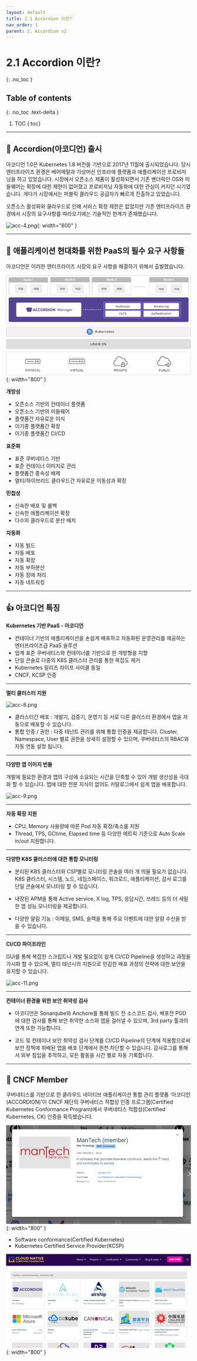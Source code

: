 ```yaml
---
layout: default
title: 2.1 Accordion 이란?
nav_order: 1
parent: 2. Accordion v2
---
```

# 2.1 Accordion 이란?
{: .no_toc }

## Table of contents
{: .no_toc .text-delta }

1. TOC
{:toc}

---

## 🧬 Accordion(아코디언) 출시

아코디언 1.0은 Kubernetes 1.8 버전을 기반으로 2017년 11월에 출시되었습니다. 
당시 엔터프라이즈 환경은 베어메탈과 가상머신 인프라에 플랫폼과 애플리케이션 프로비저닝을 하고 있었습니다.
시장에서 오픈소스 제품이 활성화되면서 기존 벤더락인 OS와 미들웨어는 확장에 대한 제한이 없어졌고 프로비저닝 자동화에 대한 관심이 커지던 시기였습니다. 게다가 시장에서는 퍼블릭 클라우드 공급자가 빠르게 진출하고 있었습니다.

오픈소스 활성화와 클라우드로 인해 서비스 확장 제한은 없었지만 기존 엔터프라이즈 환경에서 시장의 요구사항를 따라오기에는 기술적인 한계가 존재했습니다.

![acc-4.png](/assets/images/accordion/acc-4.png){: width="600" }

---

## 📍 애플리케이션 현대화를 위한 PaaS의 필수 요구 사항들

아코디언은 이러한 엔터프라이즈 시장의 요구 사항을 해결하기 위해서 출발했습니다.

![accordion.png](/assets/images/accordion/accordion.png){: width="800" }

**개방성**

- 오픈소스 기반의 컨테이너 플랫폼
- 오픈소스 기반의 미들웨어
- 플랫폼간 자유로운 이식
- 이기종 플랫폼간 확장
- 이기종 플랫폼간 CI/CD

**표준화**

- 표준 쿠버네티스 기반
- 표준 컨테이너 이미지로 관리
- 플랫폼간 종속성 배제
- 멀티/하이브리드 클라우드간 자유로운 이동성과 확장

**민첩성**
- 신속한 배포 및 롤백
- 신속한 애플리케이션 확장
- 다수의 클라우드로 분산 배치

**자동화**
- 자동 빌드
- 자동 배포
- 자동 확장
- 자동 부하분산
- 자동 장애 처리
- 자동 네트워킹

---

## 👍 아코디언 특징

**Kubernetes 기반 PaaS - 아코디언**

- 컨테이너 기반의 애플리케이션을 손쉽게 배포하고 자동화된 운영관리를 제공하는 엔터프라이즈급 PaaS 솔루션
- 업계 표준 쿠버네티스와 컨테이너를 기반으로 한 개방형을 지향
- 단일 콘솔로 다중의 K8S 클러스터 관리를 통한 복잡도 제거
- Kubernetes 릴리즈 라이프 사이클 동일
- CNCF, KCSP 인증

---

**멀티 클러스터 지원**

![acc-8.png](/assets/images/accordion/acc-8.png)

- 클러스터간 배포 : 개발기, 검증기, 운영기 등 서로 다른 클러스터 환경에서 앱을 자동으로 배포할 수 있습니다.
- 통합 인증 / 권한 : 다중 테넌트 관리를 위해 통합 인증을 제공합니다. Cluster, Namespace, User 별로 권한을 
상세히 설정할 수 있으며, 쿠버네티스의 RBAC와 자동 연동 설정 됩니다.

---

**다양한 앱 이미지 번들**

개발에 필요한 환경과 앱의 구성에 소요되는 시간을 단축할 수 있어 개발 생산성을 극대화 할 수 있습니다. 앱에 대한 전문 지식이 없어도 카탈로그에서 쉽게 앱을 배포합니다.

![acc-9.png](/assets/images/accordion/acc-9.png)

---

**자동 확장 지원**

- CPU, Memory 사용량에 따른 Pod 자동 확장/축소를 지원
- Thread, TPS, GCtime, Elapsed time 등 다양한 메트릭 기준으로 Auto Scale in/out 지원합니다.

---

**다양한 K8S 클러스터에 대한 통합 모니터링**

- 분리된 K8S 클러스터와 CSP별로 모니터링 콘솔을 여러 개 띄울 필요가 없습니다. K8S 클러스터, 시스템, 노드, 네임스페이스, 워크로드, 애플리케이션, 감사 로그를 단일 콘솔에서 모니터링 할 수 있습니다.

- 내장된 APM을 통해 Active service, X log, TPS, 응답시간, 쓰레드 등의 더 세밀한 앱 성능 모니터링을 제공합니다.
- 다양한 알림 기능 : 이메일, SMS, 슬랙을 통해 주요 이벤트에 대한 알람 수신을 받을 수 있습니다.

---

**CI/CD 파이프라인**

GUI를 통해 복잡한 스크립트나 개발 필요없이 쉽게 CI/CD Pipeline을 생성하고 과정을 가시화 할 수 있으며, 멀티 테넌시의 지원으로 민감한 배포 과정의 전략에 대한 보안을 유지할 수 있습니다. 

![acc-11.png](/assets/images/accordion/acc-11.png)


---

**컨테이너 환경을 위한 보안 취약성 검사**

- 아코디언은 Sonarqube와 Anchore를 통해 빌드 전 소스코드 검사, 배포전 POD에 대한 검사를 통해 보안 취약한 소스와 앱을 걸러낼 수 있으며, 3rd party 툴과의 연계 또한 가능합니다.

- 코드 및 컨테이너 보안 취약성 검사 단계를 CI/CD Pipeline의 단계에 적용함으로써 보안 정책에 위배된 앱을 배포 단계에서 원천 차단할 수 있습니다.
감사로그를 통해서 외부 침입을 추적하고, 모든 활동을 시간 별로 자동 기록합니다.



---

## 🔑 CNCF Member

쿠버네티스를 기반으로 한 클라우드 네이티브 애플리케이션 통합 관리 플랫폼 ‘아코디언(ACCORDION)’이 CNCF 재단의 쿠버네티스 적합성 인증 프로그램(Certified Kubernetes Conformance Program)에서 쿠버네티스 적합성(Certified Kubernetes, CK) 인증을 획득했습니다.


![cncf-01.png](/assets/images/accordion/cncf-01.png){: width="800" }


- Software conformance(Certified Kubernetes)
- Kubernetes Certified Service Provider(KCSP)


![cncf-02.png](/assets/images/accordion/cncf-02.png){: width="800" }
